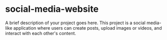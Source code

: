 # social-media-website
A brief description of your project goes here. This project is a social media-like application where users can create posts, upload images or videos, and interact with each other's content.
